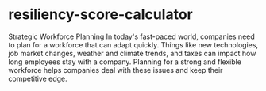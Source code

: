 # resiliency-score-calculator
Strategic Workforce Planning 
In today's fast-paced world, companies need to plan for a workforce that can adapt quickly. Things like new technologies, job market changes, weather and climate trends, and taxes can impact how long employees stay with a company. Planning for a strong and flexible workforce helps companies deal with these issues and keep their competitive edge.
